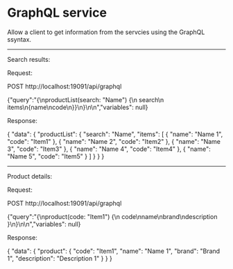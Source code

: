 # GraphQL service


Allow a client to get information from the servcies using the GraphQL ssyntax.

---------------

Search results:

Request:

POST http://localhost:19091/api/graphql

{"query":"{\nproductList(search: \"Name\") {\n    search\n  items\n{name\ncode\n}}\n}\n\n","variables": null}

Response:

{
    "data": {
        "productList": {
            "search": "Name",
            "items": [
                {
                    "name": "Name 1",
                    "code": "Item1"
                },
                {
                    "name": "Name 2",
                    "code": "Item2"
                },
                {
                    "name": "Name 3",
                    "code": "Item3"
                },
                {
                    "name": "Name 4",
                    "code": "Item4"
                },
                {
                    "name": "Name 5",
                    "code": "Item5"
                }
            ]
        }
    }
}

-------------
Product details:

Request:

POST http://localhost:19091/api/graphql

{"query":"{\nproduct(code: \"Item1\") {\n    code\nname\nbrand\ndescription  }\n}\n\n","variables": null}

Response:

{
    "data": {
        "product": {
            "code": "Item1",
            "name": "Name 1",
            "brand": "Brand 1",
            "description": "Description 1"
        }
    }
}
